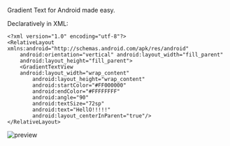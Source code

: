 Gradient Text for Android made easy.

Declaratively in XML:

    <?xml version="1.0" encoding="utf-8"?>
    <RelativeLayout xmlns:android="http://schemas.android.com/apk/res/android"
        android:orientation="vertical" android:layout_width="fill_parent"
        android:layout_height="fill_parent">
        <GradientTextView
        android:layout_width="wrap_content"
            android:layout_height="wrap_content"
            android:startColor="#FF000000"
            android:endColor="#FFFFFFFF"
            android:angle="90"
            android:textSize="72sp"
            android:text="HellO!!!!!"
            android:layout_centerInParent="true"/>
    </RelativeLayout>

![preview](https://github.com/koush/Widgets/raw/master/gradient.png)